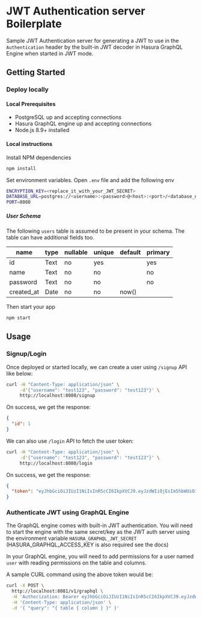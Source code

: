 # JWT Authentication server Boilerplate

Sample JWT Authentication server for generating a JWT to use in the `Authentication` header by the built-in JWT decoder in Hasura GraphQL Engine when started in JWT mode.

## Getting Started

### Deploy locally

#### Local Prerequisites

-   PostgreSQL up and accepting connections
-   Hasura GraphQL engine up and accepting connections
-   Node.js 8.9+ installed

#### Local instructions

Install NPM dependencies

```bash
npm install
```

Set environment variables. Open `.env` file and add the following env

```bash
ENCRYPTION_KEY=<replace_it_with_your_JWT_SECRET>
DATABASE_URL=postgres://<username>:<password>@<host>:<port>/<database_name>
PORT=8080
```

##### User Schema

The following `users` table is assumed to be present in your schema. The table can have additional fields too.

| name       | type    | nullable | unique | default | primary |
| ---------- | ------- | -------- | ------ | ------- | ------- |
| id         | Text    | no       | yes    |         | yes     |
| name       | Text    | no       | no     |         | no      |
| password   | Text    | no       | no     |         | no      |
| created_at | Date    | no       | no     | now()   |         |

Then start your app

```bash
npm start
```

## Usage

### Signup/Login

Once deployed or started locally, we can create a user using `/signup` API like below:

```bash
curl -H "Content-Type: application/json" \
     -d'{"username": "test123", "password": "test123"}' \
     http://localhost:8080/signup
```

On success, we get the response:

```json
{
  "id": 1
}
```

We can also use `/login` API to fetch the user token:

```bash
curl -H "Content-Type: application/json" \
     -d'{"username": "test123", "password": "test123"}' \
     http://localhost:8080/login
```

On success, we get the response:

```json
{
  "token": "eyJhbGciOiJIUzI1NiIsInR5cCI6IkpXVCJ9.eyJzdWIiOjEsIm5hbWUiOiJ0ZXN0MTIzIiwiaWF0IjoxNTQwMjkyMzgyLjQwOSwiaHR0cHM6Ly9oYXN1cmEuaW8vand0L2NsYWltcyI6eyJ4LWhhc3VyYS1hbGxvd2VkLXJvbGVzIjpbImVkaXRvciIsInVzZXIiLCJtb2QiXSwieC1oYXN1cmEtdXNlci1pZCI6MSwieC1oYXN1cmEtZGVmYXVsdC1yb2xlIjoidXNlciJ9fQ.KtAUroqyBroBJL7O9og3Z4JnRkWNfr07cHQfeLarclU"
}
```

### Authenticate JWT using GraphQL Engine

The GraphQL engine comes with built-in JWT authentication.  You will need to start the engine with the same secret/key as the JWT auth server using the environment variable `HASURA_GRAPHQL_JWT_SECRET` (HASURA_GRAPHQL_ACCESS_KEY is also required see the docs)

In your GraphQL engine, you will need to add permissions for a user named `user` with reading permissions on the table and columns.

A sample CURL command using the above token would be:

```bash
curl -X POST \
  http://localhost:8081/v1/graphql \
  -H 'Authorization: Bearer eyJhbGciOiJIUzI1NiIsInR5cCI6IkpXVCJ9.eyJzdWIiOiIxIiwibmFtZSI6InRlc3QxMjMiLCJpYXQiOjE1NDAzNzY4MTUuODUzLCJodHRwczovL2hhc3VyYS5pby9qd3QvY2xhaW1zIjp7IngtaGFzdXJhLWFsbG93ZWQtcm9sZXMiOlsiZWRpdG9yIiwidXNlciIsIm1vZCJdLCJ4LWhhc3VyYS11c2VyLWlkIjoiMSIsIngtaGFzdXJhLWRlZmF1bHQtcm9sZSI6InVzZXIiLCJ4LWhhc3VyYS1yb2xlIjoidXNlciJ9fQ.w9uj0FtesZOFUnwYT2KOWHr6IKWsDRuOC9G2GakBgMI' \
  -H 'Content-Type: application/json' \
  -d '{ "query": "{ table { column } }" }'
```
